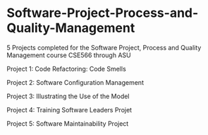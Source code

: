# Software-Project-Process-and-Quality-Management
5 Projects completed for the Software Project, Process and Quality Management course CSE566 through ASU 

Project 1: Code Refactoring: Code Smells

Project 2: Software Configuration Management

Project 3: Illustrating the Use of the Model

Project 4: Training Software Leaders Projet

Project 5: Software Maintainability Project
